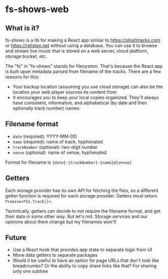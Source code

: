 # fs-shows-web

## What is it?

fs-shows is a lib for making a React app similar to https://phishtracks.com or https://relisten.net without using a database. You can use it to browse and stream live music that is stored on a web server, cloud platform, storage bucket, etc.

The "fs" in "fs-shows" stands for filesystem. That's because the React app is built upon metadata parsed from filename of the tracks. There are a few reasons for this:

- Your backup location (assuming you use cloud storage) can also be the location your web player sources its content from
- It encourages you to keep your local copies organized. They'll always have consistent, informative, and alphabetical (by date and then optionally track number) names

## Filename format

- `date` (required): YYYY-MM-DD
- `name` (required): name of track, hyphenated
- `trackNumber` (optional): two-digit number
- `venue` (optional): name of venue, hyphenated

Format for filename is `{date}-{trackNumber}-{name}@{venue}`

## Getters

Each storage provider has its own API for fetching the files, so a different getter function is required for each storage provider. Getters must return `Promise<FSS.Track[]>`.

Technically, getters can decide to not require the filename format, and get their data in some other way. But let's not. Storage services and our opinions about them change but my filenames won't!


## Future

- Use a React hook that provides app state to separate logic from UI
- Move data getters to separate packages
- Would it be useful to have an option for page URLs that don't look like breadcrumbs? Or the ability to copy share links like that? For sharing only one subtree
